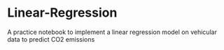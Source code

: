 # Linear-Regression
A practice notebook to implement a linear regression model on vehicular data to predict CO2 emissions
